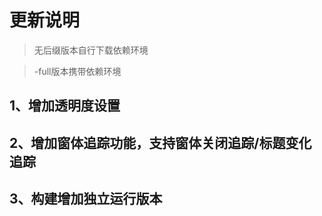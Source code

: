﻿# 更新说明

> 无后缀版本自行下载依赖环境

> -full版本携带依赖环境

## 1、增加透明度设置

## 2、增加窗体追踪功能，支持窗体关闭追踪/标题变化追踪

## 3、构建增加独立运行版本